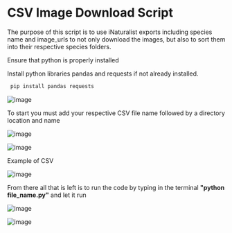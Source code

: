 # CSV Image Download Script

The purpose of this script is to use iNaturalist exports including species name and image_urls to not only download the images, but also to sort them into their respective species folders.

Ensure that python is properly installed

Install python libraries pandas and requests if not already installed.

 ```sh
  pip install pandas requests
  ```
![image](https://github.com/user-attachments/assets/626c21da-628f-4460-95a3-b441ae1862d0)


To start you must add your respective CSV file name followed by a directory location and name

![image](https://github.com/user-attachments/assets/873f9910-3290-4db7-a0d9-859ba203405c)

![image](https://github.com/user-attachments/assets/785751d6-3af3-4496-b1f7-d87a59b99fc0)

Example of CSV

![image](https://github.com/user-attachments/assets/c0c15647-99dd-4e64-bd3f-5c1d94cba904)

From there all that is left is to run the code by typing in the terminal **"python file_name.py"** and let it run

![image](https://github.com/user-attachments/assets/d7815ca7-a9df-46dd-ae1a-e56584b77460)

![image](https://github.com/user-attachments/assets/e5aaeace-de3c-4f44-8488-37ed5788f0a6)
